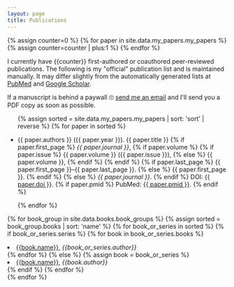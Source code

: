 ```yaml
---
layout: page
title: Publications
---
```


{% assign counter=0 %}
{% for paper in site.data.my_papers.my_papers %}
  {% assign counter=counter | plus:1 %}
{% endfor %}

I currently have {{counter}} first-authored or coauthored peer-reviewed publications. The
following is my "official" publication list and is maintained manually. It may differ
slightly from the automatically generated lists at
[PubMed](https://www.ncbi.nlm.nih.gov/pubmed/?term=mathias+sr%5BAuthor%5D) and
[Google Scholar](https://scholar.google.com/citations?user=fRRZs_4AAAAJ&hl=en).

If a manuscript is behind a paywall 🙄 
[send me an email](mailto:reprints@crackedbassoon.com) and I'll send you a PDF copy as
soon as possible.

<ul>
{% assign sorted = site.data.my_papers.my_papers | sort: 'sort' | reverse %}
{% for paper in sorted %}
  <p><li>
  {{ paper.authors }}
  ({{ paper.year }}).
  {{ paper.title }}
  {% if paper.first_page %}
    <i>{{ paper.journal }}</i>,
    {% if paper.volume %}
      {% if paper.issue %}
        {{ paper.volume }} ({{ paper.issue }}),
      {% else %}
         {{ paper.volume }},
      {% endif %}
    {% endif %}
    {% if paper.last_page %}
      {{ paper.first_page }}–{{ paper.last_page }}.
    {% else %}
      {{ paper.first_page }}.
    {% endif %}
  {% else %}
    <i>{{ paper.journal }}</i>.
  {% endif %}
  DOI: <a href="{{ paper.doi_link }}" class="break">{{ paper.doi }}</a>.
  {% if paper.pmid %}
    PubMed: <a href="{{ paper.pmid_link }}" class="break">{{ paper.pmid }}</a>.
  {% endif %}
  </li></p>
{% endfor %}
</ul>

{% for book_group in site.data.books.book_groups %}
    {% assign sorted = book_group.books | sort: 'name' %}
    {% for book_or_series in sorted %}
        {% if book_or_series.series %}
            {% for book in book_or_series.books %}
                <li>
                    <a href="{{book.amazon_link}}">{{book.name}}</a>,
                    <i class="no-wrap">{{book_or_series.author}}</i>
                </li>
            {% endfor %}
        {% else %}
            {% assign book = book_or_series %}
            <li class="{{class}}">
                <a href="{{book.amazon_link}}">{{book.name}}</a>,
                <i class="no-wrap">{{book.author}}</i>
            </li>
        {% endif %}
    {% endfor %}
    <br/>
{% endfor %}

